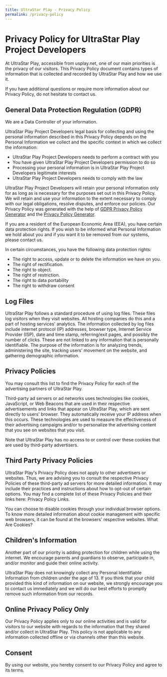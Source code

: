 ```yaml
---
title: UltraStar Play - Privacy Policy
permalink: /privacy-policy
---
```


<h1>Privacy Policy for UltraStar Play Project Developers</h1>

<p>At UltraStar Play, accessible from usplay.net, one of our main priorities is the privacy of our visitors. This Privacy Policy document contains types of information that is collected and recorded by UltraStar Play and how we use it.</p>

<p>If you have additional questions or require more information about our Privacy Policy, do not hesitate to contact us.</p>

<h2>General Data Protection Regulation (GDPR)</h2>
<p>We are a Data Controller of your information.</p>

<p>UltraStar Play Project Developers legal basis for collecting and using the personal information described in this Privacy Policy depends on the Personal Information we collect and the specific context in which we collect the information:</p>
<ul>
    <li>UltraStar Play Project Developers needs to perform a contract with you</li>
    <li>You have given UltraStar Play Project Developers permission to do so</li>
    <li>Processing your personal information is in UltraStar Play Project Developers legitimate interests</li>
    <li>UltraStar Play Project Developers needs to comply with the law</li>
</ul>
  
<p>UltraStar Play Project Developers will retain your personal information only for as long as is necessary for the purposes set out in this Privacy Policy. We will retain and use your information to the extent necessary to comply with our legal obligations, resolve disputes, and enforce our policies. Our Privacy Policy was generated with the help of <a href="https://www.gdprprivacynotice.com/">GDPR Privacy Policy Generator</a> and the <a href="https://www.privacypolicygenerator.org">Privacy Policy Generator</a>.</p> 

<p>If you are a resident of the European Economic Area (EEA), you have certain data protection rights. If you wish to be informed what Personal Information we hold about you and if you want it to be removed from our systems, please contact us.</p>
<p>In certain circumstances, you have the following data protection rights:</p>
<ul>
    <li>The right to access, update or to delete the information we have on you.</li>
    <li>The right of rectification.</li> 
    <li>The right to object.</li>
    <li>The right of restriction.</li>
    <li>The right to data portability</li>
    <li>The right to withdraw consent</li>
</ul>

<h2>Log Files</h2>

<p>UltraStar Play follows a standard procedure of using log files. These files log visitors when they visit websites. All hosting companies do this and a part of hosting services' analytics. The information collected by log files include internet protocol (IP) addresses, browser type, Internet Service Provider (ISP), date and time stamp, referring/exit pages, and possibly the number of clicks. These are not linked to any information that is personally identifiable. The purpose of the information is for analyzing trends, administering the site, tracking users' movement on the website, and gathering demographic information.</p>




<h2>Privacy Policies</h2>

<P>You may consult this list to find the Privacy Policy for each of the advertising partners of UltraStar Play.</p>

<p>Third-party ad servers or ad networks uses technologies like cookies, JavaScript, or Web Beacons that are used in their respective advertisements and links that appear on UltraStar Play, which are sent directly to users' browser. They automatically receive your IP address when this occurs. These technologies are used to measure the effectiveness of their advertising campaigns and/or to personalize the advertising content that you see on websites that you visit.</p>

<p>Note that UltraStar Play has no access to or control over these cookies that are used by third-party advertisers.</p>

<h2>Third Party Privacy Policies</h2>

<p>UltraStar Play's Privacy Policy does not apply to other advertisers or websites. Thus, we are advising you to consult the respective Privacy Policies of these third-party ad servers for more detailed information. It may include their practices and instructions about how to opt-out of certain options. You may find a complete list of these Privacy Policies and their links here: Privacy Policy Links.</p>

<p>You can choose to disable cookies through your individual browser options. To know more detailed information about cookie management with specific web browsers, it can be found at the browsers' respective websites. What Are Cookies?</p>

<h2>Children's Information</h2>

<p>Another part of our priority is adding protection for children while using the internet. We encourage parents and guardians to observe, participate in, and/or monitor and guide their online activity.</p>

<p>UltraStar Play does not knowingly collect any Personal Identifiable Information from children under the age of 13. If you think that your child provided this kind of information on our website, we strongly encourage you to contact us immediately and we will do our best efforts to promptly remove such information from our records.</p>

<h2>Online Privacy Policy Only</h2>

<p>Our Privacy Policy applies only to our online activities and is valid for visitors to our website with regards to the information that they shared and/or collect in UltraStar Play. This policy is not applicable to any information collected offline or via channels other than this website.</p>

<h2>Consent</h2>

<p>By using our website, you hereby consent to our Privacy Policy and agree to its terms.</p>
